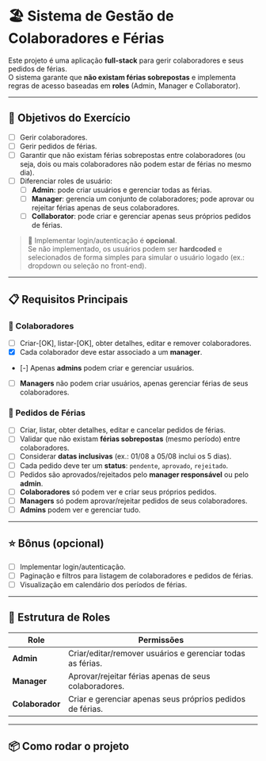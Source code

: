 # 🏖️ Sistema de Gestão de Colaboradores e Férias

Este projeto é uma aplicação **full-stack** para gerir colaboradores e seus pedidos de férias.  
O sistema garante que **não existam férias sobrepostas** e implementa regras de acesso baseadas em **roles** (Admin, Manager e Collaborator).

---

## 🚀 Objetivos do Exercício

- [ ] Gerir colaboradores.  
- [ ] Gerir pedidos de férias.  
- [ ] Garantir que não existam férias sobrepostas entre colaboradores (ou seja, dois ou mais colaboradores não podem estar de férias no mesmo dia).  
- [ ] Diferenciar roles de usuário:
  - [ ] **Admin**: pode criar usuários e gerenciar todas as férias.  
  - [ ] **Manager**: gerencia um conjunto de colaboradores; pode aprovar ou rejeitar férias apenas de seus colaboradores.  
  - [ ] **Collaborator**: pode criar e gerenciar apenas seus próprios pedidos de férias.  

> 🔐 Implementar login/autenticação é **opcional**.  
Se não implementado, os usuários podem ser **hardcoded** e selecionados de forma simples para simular o usuário logado (ex.: dropdown ou seleção no front-end).

---

## 📋 Requisitos Principais

### 👥 Colaboradores
- [ ] Criar-[OK], listar-[OK], obter detalhes, editar e remover colaboradores.  
- [x] Cada colaborador deve estar associado a um **manager**.  
- [-] Apenas **admins** podem criar e gerenciar usuários.  
- [ ] **Managers** não podem criar usuários, apenas gerenciar férias de seus colaboradores.  

### 📅 Pedidos de Férias
- [ ] Criar, listar, obter detalhes, editar e cancelar pedidos de férias.  
- [ ] Validar que não existam **férias sobrepostas** (mesmo período) entre colaboradores.  
- [ ] Considerar **datas inclusivas** (ex.: 01/08 a 05/08 inclui os 5 dias).  
- [ ] Cada pedido deve ter um **status**: `pendente`, `aprovado`, `rejeitado`.  
- [ ] Pedidos são aprovados/rejeitados pelo **manager responsável** ou pelo **admin**.  
- [ ] **Colaboradores** só podem ver e criar seus próprios pedidos.  
- [ ] **Managers** só podem aprovar/rejeitar pedidos de seus colaboradores.  
- [ ] **Admins** podem ver e gerenciar tudo.  

---

## ⭐ Bônus (opcional)

- [ ] Implementar login/autenticação.  
- [ ] Paginação e filtros para listagem de colaboradores e pedidos de férias.  
- [ ] Visualização em calendário dos períodos de férias.  

---

## 📌 Estrutura de Roles

| Role          | Permissões                                                                 |
|---------------|----------------------------------------------------------------------------|
| **Admin**     | Criar/editar/remover usuários e gerenciar todas as férias.                 |
| **Manager**   | Aprovar/rejeitar férias apenas de seus colaboradores.                      |
| **Colaborador** | Criar e gerenciar apenas seus próprios pedidos de férias.                 |

---

## 📦 Como rodar o projeto

